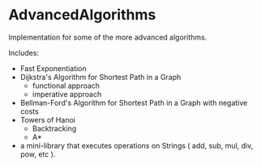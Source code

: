 # AdvancedAlgorithms
Implementation for some of the more advanced algorithms.

Includes:
  - Fast Exponentiation
  - Dijkstra's Algorithm for Shortest Path in a Graph
    - functional approach
    - imperative approach
  - Bellman-Ford's Algorithm for Shortest Path in a Graph with negative costs
  - Towers of Hanoi
    - Backtracking
    - A*
  - a mini-library that executes operations on Strings ( add, sub, mul, div, pow, etc ).
